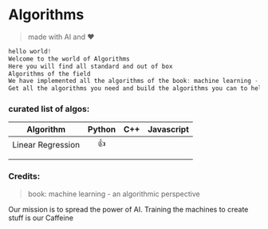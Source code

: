 # Algorithms

>made with AI and :heart:

```c
hello world!
Welcome to the world of Algorithms
Here you will find all standard and out of box 
Algorithms of the field
We have implemented all the algorithms of the book: machine learning - an algorithmic perspective
Get all the algorithms you need and build the algorithms you can to help.

```



###  curated list of algos:
| Algorithm    |    Python        | C++ |Javascript|
| ------------- |:-------------:| -----:|------:|
|  Linear Regression |      :+1:         | 		|		|
|               |               |	    |		|
|               |				| 		|		|

















### Credits:
>book: machine learning - an algorithmic perspective







<Enter>



Our mission is to spread the power of AI. Training the machines to create stuff is our Caffeine


